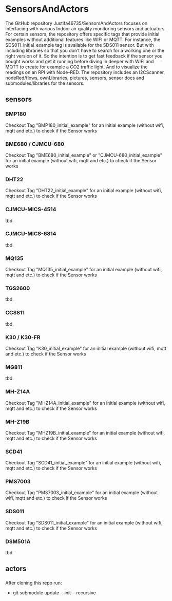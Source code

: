 # SensorsAndActors
The GitHub repository Justifa46735/SensorsAndActors focuses on interfacing with various Indoor air quality monitoring sensors and actuators. For certain sensors, the repository offers specific tags that provide initial examples without additional features like WIFI or MQTT. For instance, the SDS011_initial_example tag is available for the SDS011 sensor. But with including libraries so that you don’t have to search for a working one or the right version of it. So the intention is to get fast feedback if the sensor you bought works and get it running before diving in deeper with WIFI and MQTT to create for example a CO2 traffic light. And to visualize the readings on an RPI with Node-RED.
The repository includes an I2CScanner, nodeRed/flows, ownLibraries, pictures, sensors, sensor docs and submodules/libraries for the sensors.
## sensors
### BMP180
Checkout Tag "BMP180_initial_example" for an initial example (without wifi, mqtt and etc.) to check if the Sensor works
### BME680 / CJMCU-680
Checkout Tag "BME680_initial_example" or "CJMCU-680_initial_example" for an initial example (without wifi, mqtt and etc.) to check if the Sensor works
### DHT22
Checkout Tag "DHT22_initial_example" for an initial example (without wifi, mqtt and etc.) to check if the Sensor works
### CJMCU-MICS-4514
tbd.
### CJMCU-MICS-6814
tbd.
### MQ135
Checkout Tag "MQ135_initial_example" for an initial example (without wifi, mqtt and etc.) to check if the Sensor works
### TGS2600
tbd.
### CCS811
tbd.
### K30 / K30-FR
Checkout Tag "K30_initial_example" for an initial example (without wifi, mqtt and etc.) to check if the Sensor works
### MG811
tbd.
### MH-Z14A
Checkout Tag "MHZ14A_initial_example" for an initial example (without wifi, mqtt and etc.) to check if the Sensor works
### MH-Z19B
Checkout Tag "MHZ19B_initial_example" for an initial example (without wifi, mqtt and etc.) to check if the Sensor works
### SCD41
Checkout Tag "SCD41_initial_example" for an initial example (without wifi, mqtt and etc.) to check if the Sensor works
### PMS7003
Checkout Tag "PMS7003_initial_example" for an initial example (without wifi, mqtt and etc.) to check if the Sensor works
### SDS011
Checkout Tag "SDS011_initial_example" for an initial example (without wifi, mqtt and etc.) to check if the Sensor works
### DSM501A
tbd.

## actors
###

After cloning this repo run:
* git submodule update --init --recursive
